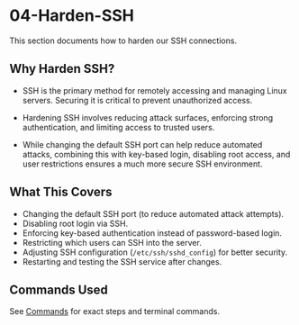 # 04-Harden-SSH
This section documents how to harden our SSH connections.

## Why Harden SSH?
- SSH is the primary method for remotely accessing and managing Linux servers. Securing it is critical to prevent unauthorized access.

- Hardening SSH involves reducing attack surfaces, enforcing strong authentication, and limiting access to trusted users.

- While changing the default SSH port can help reduce automated attacks, combining this with key-based login, disabling root access, and user restrictions ensures a much more secure SSH environment.

## What This Covers
- Changing the default SSH port (to reduce automated attack attempts).
- Disabling root login via SSH.
- Enforcing key-based authentication instead of password-based login.
- Restricting which users can SSH into the server.
- Adjusting SSH configuration (`/etc/ssh/sshd_config`) for better security.
- Restarting and testing the SSH service after changes.

## Commands Used
See [Commands](./commands.md) for exact steps and terminal commands.
